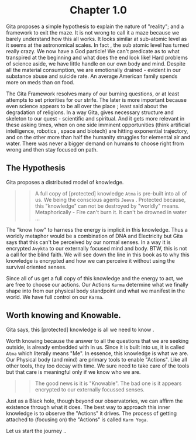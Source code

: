 <center><h1> Chapter 1.0</h1></center> 

Gita proposes a simple hypothesis to explain the nature of "reality";  and a framework to exit the maze. It is not wrong to call it a maze because we barely understand how this all works. It looks similar at sub-atomic level as it seems at the astronomical scales. In fact , the sub atomic level has turned really crazy. We now have a God particle! We can't predicate as to what transpired at the beginning and what does the end look like!  Hard problems of science aside, we have little handle on our own body and mind. Despite all the material consumption, we are emotionally drained - evident in our substance abuse and suicide rate. An average American family spends more on meds than on food. 

The Gita Framework resolves many of our burning questions, or at least attempts to set priorities for our strife. The later is more important because even science appears to be all over the place ; least said about the degradation of religions. In a way Gita, gives necessary structure and skeleton to our quest - scientific and spiritual. And it gets more relevant in these asking times, when on one side imminent  opportunities (think artificial intelligence, robotics , space and biotech) are hitting exponential trajectory, and on the other more than half the humanity struggles for elemental air and water. There was never a bigger demand on humans to choose right from wrong and then stay focused on path. 

## The Hypothesis

Gita  proposes a distributed model of knowledge. 

>> A full copy of  [protected] knowledge `Atma` is pre-built into all of us. We being the conscious agents `Jeeva` . Protected because, this "knowledge" can not be destroyed by "worldly" means. Metaphorically - Fire can't burn it. It can't be drowned in water ...

The "know how" to harness the energy is implicit in this knowledge. Thus a worldly metaphor would be a combination of DNA and Electricity but Gita says that this can't be perceived by our normal senses. In a way it is encrypted `Avykta` to our externally focused mind and body. BTW, this is not a call for the blind faith. We will see down the line in this book as to why this knowledge is encrypted and how we can perceive it without using the survival oriented senses. 

Since all of us get a full copy of this knowledge and the energy to act, we are free to choose our actions. Our Actions `Karma` determine what we finally shape into from our physical body standpoint and what we manifest in the world. We have full control on our `Karma`. 

## Worth knowing and Knowable. 

Gita says, this [protected] knowledge is all we need to know . 

Worth knowing because the answer to all the questions that we are seeking outside, is already embedded with in us. Since it is  built into us, it is called `Atma` which literally means "Me". In essence, this knowledge is what we are. Our Physical body (and mind) are primary tools to enable "Actions". Like all other tools, they too decay with time. We sure need to take care of the tools but that care is meaningful only if we know who we are. 

>> The good news is it is "Knowable". The bad one is it appears encrypted to our externally focussed senses. 


Just as a Black hole, though beyond our observatories, we can affirm the existence through what it does. The best way to approach this inner knowledge is to observe the "Actions" it drives. The process of getting attached to (focusing on) the "Actions" is called `Karm Yoga`.

Let us start the journey .. 
